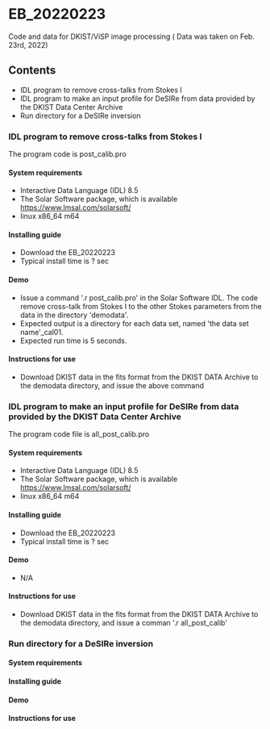 # EB_20220223
Code and data for DKIST/ViSP image processing ( Data was taken on Feb. 23rd, 2022)

## Contents

+ IDL program to remove cross-talks from Stokes I 
+ IDL program to make an input profile for DeSIRe from data provided by the DKIST Data Center Archive
+ Run directory for a DeSIRe inversion

### IDL program to remove cross-talks from Stokes I

The program code is post_calib.pro

#### System requirements

+ Interactive Data Language (IDL) 8.5
+ The Solar Software package, which is available https://www.lmsal.com/solarsoft/
+ linux x86_64 m64

#### Installing guide

+ Download the EB_20220223
+ Typical install time is ? sec

#### Demo

+ Issue a command '.r post_calib.pro' in the Solar Software IDL. The code remove cross-talk from Stokes I to the other Stokes parameters from the data in the directory 'demodata'.
+ Expected output is a directory for each data set, named 'the data set name'_cal01.
+ Expected run time is 5 seconds.

#### Instructions for use

+ Download DKIST data in the fits format from the DKIST DATA Archive to the demodata directory, and issue the above command 




### IDL program to make an input profile for DeSIRe from data provided by the DKIST Data Center Archive

The program code file is all_post_calib.pro

#### System requirements

+ Interactive Data Language (IDL) 8.5
+ The Solar Software package, which is available https://www.lmsal.com/solarsoft/
+ linux x86_64 m64

#### Installing guide

+ Download the EB_20220223
+ Typical install time is ? sec

#### Demo

+ N/A

#### Instructions for use

+ Download DKIST data in the fits format from the DKIST DATA Archive to the demodata directory, and issue a comman '.r all_post_calib'




### Run directory for a DeSIRe inversion

#### System requirements

#### Installing guide

#### Demo

#### Instructions for use
